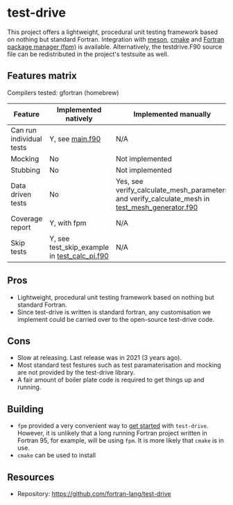 # test-drive
This project offers a lightweight, procedural unit testing framework based on nothing but standard Fortran. Integration with [meson](https://mesonbuild.com/), [cmake](https://cmake.org/) and [Fortran package manager (fpm)](https://github.com/fortran-lang/fpm) is available. Alternatively, the testdrive.F90 source file can be redistributed in the project's testsuite as well.

## Features matrix

Compilers tested: gfortran (homebrew) 

| Feature | Implemented natively | Implemented manually |
|---------|----------------------|----------------------|
| Can run individual tests | Y, see [main.f90](./tests/test-drive/main.f90) | N/A |
| Mocking | No | Not implemented |
| Stubbing | No | Not implemented |
| Data driven tests | No | Yes, see verify_calculate_mesh_parameters and verify_calculate_mesh in [test_mesh_generator.f90](./tests/test_mesh_generator.f90)
| Coverage report | Y, with fpm | N/A |
| Skip tests | Y, see test_skip_example in [test_calc_pi.f90](./test-drive/tests/test_mesh_generator.f90) | N/A |

## Pros
- Lightweight, procedural unit testing framework based on nothing but standard Fortran.
- Since test-drive is written is standard fortran, any customisation we implement could be carried over to the open-source test-drive code.

## Cons 
- Slow at releasing. Last release was in 2021 (3 years ago).
- Most standard test festures such as test paramaterisation and mocking are not provided by the test-drive library.
- A fair amount of boiler plate code is required to get things up and running.

## Building
- `fpm` provided a very convenient way to [get started](https://fpm.fortran-lang.org/tutorial/dependencies.html#adding-a-testing-framework) with `test-drive`. However, it is unlikely that a long running Fortran project written in Fortran 95, for example, will be using `fpm`. It is more likely that `cmake` is in use.  
- `cmake` can be used to install

## Resources
- Repository: https://github.com/fortran-lang/test-drive